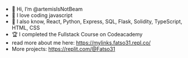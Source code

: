 - 👋 Hi, I’m @artemisIsNotBeam
- 👀 I love coding javascript
- 🧠 I also know, React, Python, Express, SQL, Flask, Solidity, TypeScript, HTML, CSS
- 🏆 I completed the Fullstack Course on Codeacademy
- read more about me here: https://mylinks.fatso31.repl.co/
- More projects:
          https://replit.com/@Fatso31

<!---
artemisIsNotBeam/artemisIsNotBeam is a ✨ special ✨ repository because its `README.md` (this file) appears on your GitHub profile.
You can click the Preview link to take a look at your changes.
--->
